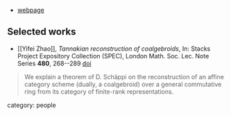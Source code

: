 * [webpage](https://yifeizhao.com)

## Selected works

* [[Yifei Zhao]], _Tannakian reconstruction of coalgebroids_, In: Stacks Project Expository Collection (SPEC), London Math. Soc. Lec. Note Series __480__, 268--289 [doi](https://doi.org/10.1017/9781009051897.011)

> We explain a theorem of D. Schäppi on the reconstruction of an affine category scheme (dually, a coalgebroid) over a general commutative ring from its category of finite-rank representations.

category: people

